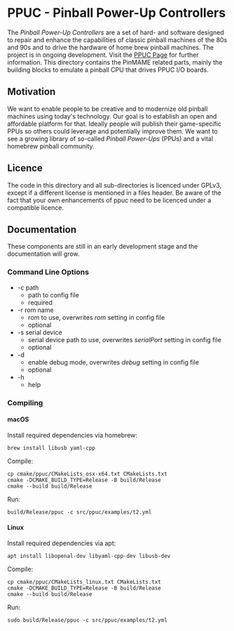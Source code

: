 # PPUC - Pinball Power-Up Controllers

The *Pinball Power-Up Controllers* are a set of hard- and software designed to repair and enhance the capabilities of
classic pinball machines of the 80s and 90s and to drive the hardware of home brew pinball machines.
The project is in ongoing development. Visit the [PPUC Page](https://github.com/mkalkbrenner/ppuc) for further
information.
This directory contains the PinMAME related parts, mainly the building blocks to emulate a pinball CPU that drives
PPUC I/O boards.

## Motivation

We want to enable people to be creative and to modernize old pinball machines using today's technology. Our goal is to
establish an open and affordable platform for that. Ideally people will publish their game-specific PPUs so others could
leverage and potentially improve them. We want to see a growing library of so-called *Pinball Power-Ups* (PPUs) and a
vital homebrew pinball community.

## Licence

The code in this directory and all sub-directories is licenced under GPLv3, except if a different license is mentioned
in a files header. Be aware of the fact that your own enhancements of ppuc need to be licenced under a compatible
licence.

## Documentation

These components are still in an early development stage and the documentation will grow.

### Command Line Options

* -c path
    *  path to config file
    * required
* -r rom name
    * rom to use, overwrites *rom* setting in config file
    * optional
* -s serial device 
    * serial device path to use, overwrites *serialPort* setting in config file
    * optional
* -d
    * enable debug mode, overwrites *debug* setting in config file
    * optional
* -h
    * help


### Compiling

#### macOS

Install required dependencies via homebrew:
```shell
brew install libusb yaml-cpp
```

Compile:
```shell
cp cmake/ppuc/CMakeLists_osx-x64.txt CMakeLists.txt
cmake -DCMAKE_BUILD_TYPE=Release -B build/Release
cmake --build build/Release
```

Run:
```shell
build/Release/ppuc -c src/ppuc/examples/t2.yml
```

#### Linux

Install required dependencies via apt:
```shell
apt install libopenal-dev libyaml-cpp-dev libusb-dev
```

Compile:
```shell
cp cmake/ppuc/CMakeLists_linux.txt CMakeLists.txt
cmake -DCMAKE_BUILD_TYPE=Release -B build/Release
cmake --build build/Release
```

Run:
```shell
sudo build/Release/ppuc -c src/ppuc/examples/t2.yml
```